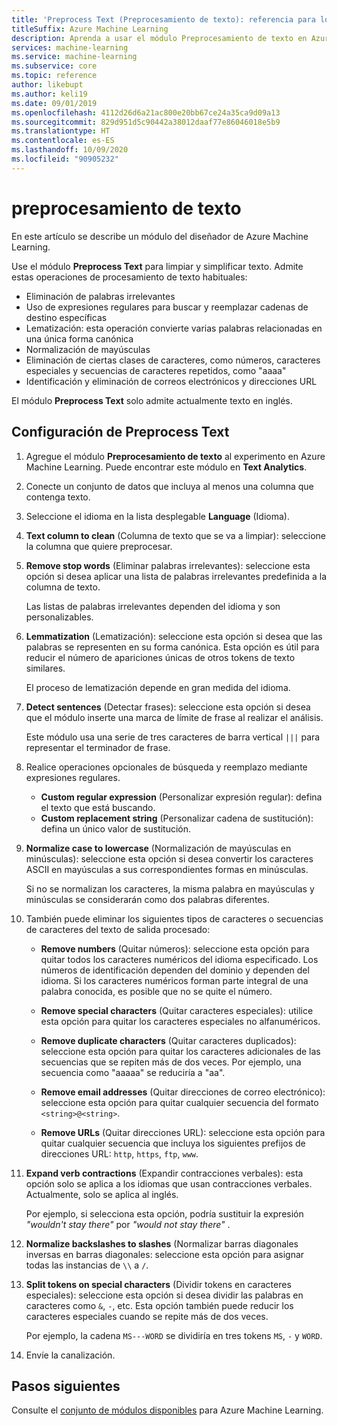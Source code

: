 ```yaml
---
title: 'Preprocess Text (Preprocesamiento de texto): referencia para los módulos'
titleSuffix: Azure Machine Learning
description: Aprenda a usar el módulo Preprocesamiento de texto en Azure Machine Learning para limpiar y simplificar texto.
services: machine-learning
ms.service: machine-learning
ms.subservice: core
ms.topic: reference
author: likebupt
ms.author: keli19
ms.date: 09/01/2019
ms.openlocfilehash: 4112d26d6a21ac800e20bb67ce24a35ca9d09a13
ms.sourcegitcommit: 829d951d5c90442a38012daaf77e86046018e5b9
ms.translationtype: HT
ms.contentlocale: es-ES
ms.lasthandoff: 10/09/2020
ms.locfileid: "90905232"
---
```

# <a name="preprocess-text"></a>preprocesamiento de texto

En este artículo se describe un módulo del diseñador de Azure Machine Learning.

Use el módulo **Preprocess Text** para limpiar y simplificar texto. Admite estas operaciones de procesamiento de texto habituales:

* Eliminación de palabras irrelevantes
* Uso de expresiones regulares para buscar y reemplazar cadenas de destino específicas
* Lematización: esta operación convierte varias palabras relacionadas en una única forma canónica
* Normalización de mayúsculas
* Eliminación de ciertas clases de caracteres, como números, caracteres especiales y secuencias de caracteres repetidos, como "aaaa"
* Identificación y eliminación de correos electrónicos y direcciones URL

El módulo **Preprocess Text** solo admite actualmente texto en inglés.

## <a name="configure-text-preprocessing"></a>Configuración de Preprocess Text  

1.  Agregue el módulo **Preprocesamiento de texto** al experimento en Azure Machine Learning. Puede encontrar este módulo en **Text Analytics**.

1. Conecte un conjunto de datos que incluya al menos una columna que contenga texto.

1. Seleccione el idioma en la lista desplegable **Language** (Idioma).

1. **Text column to clean** (Columna de texto que se va a limpiar): seleccione la columna que quiere preprocesar.

1. **Remove stop words** (Eliminar palabras irrelevantes): seleccione esta opción si desea aplicar una lista de palabras irrelevantes predefinida a la columna de texto. 

    Las listas de palabras irrelevantes dependen del idioma y son personalizables.

1. **Lemmatization** (Lematización): seleccione esta opción si desea que las palabras se representen en su forma canónica. Esta opción es útil para reducir el número de apariciones únicas de otros tokens de texto similares.

    El proceso de lematización depende en gran medida del idioma.

1. **Detect sentences** (Detectar frases): seleccione esta opción si desea que el módulo inserte una marca de límite de frase al realizar el análisis.

    Este módulo usa una serie de tres caracteres de barra vertical `|||` para representar el terminador de frase.

1. Realice operaciones opcionales de búsqueda y reemplazo mediante expresiones regulares.

    * **Custom regular expression** (Personalizar expresión regular): defina el texto que está buscando.
    * **Custom replacement string** (Personalizar cadena de sustitución): defina un único valor de sustitución.

1. **Normalize case to lowercase** (Normalización de mayúsculas en minúsculas): seleccione esta opción si desea convertir los caracteres ASCII en mayúsculas a sus correspondientes formas en minúsculas.

    Si no se normalizan los caracteres, la misma palabra en mayúsculas y minúsculas se considerarán como dos palabras diferentes.

1. También puede eliminar los siguientes tipos de caracteres o secuencias de caracteres del texto de salida procesado:

    * **Remove numbers** (Quitar números): seleccione esta opción para quitar todos los caracteres numéricos del idioma especificado. Los números de identificación dependen del dominio y dependen del idioma. Si los caracteres numéricos forman parte integral de una palabra conocida, es posible que no se quite el número.
    
    * **Remove special characters** (Quitar caracteres especiales): utilice esta opción para quitar los caracteres especiales no alfanuméricos.
    
    * **Remove duplicate characters** (Quitar caracteres duplicados): seleccione esta opción para quitar los caracteres adicionales de las secuencias que se repiten más de dos veces. Por ejemplo, una secuencia como "aaaaa" se reduciría a "aa".
    
    * **Remove email addresses** (Quitar direcciones de correo electrónico): seleccione esta opción para quitar cualquier secuencia del formato `<string>@<string>`.  
    * **Remove URLs** (Quitar direcciones URL): seleccione esta opción para quitar cualquier secuencia que incluya los siguientes prefijos de direcciones URL: `http`, `https`, `ftp`, `www`.
    
1. **Expand verb contractions** (Expandir contracciones verbales): esta opción solo se aplica a los idiomas que usan contracciones verbales. Actualmente, solo se aplica al inglés. 

    Por ejemplo, si selecciona esta opción, podría sustituir la expresión *"wouldn't stay there"* por *"would not stay there"* .

1. **Normalize backslashes to slashes** (Normalizar barras diagonales inversas en barras diagonales: seleccione esta opción para asignar todas las instancias de `\\` a `/`.

1. **Split tokens on special characters** (Dividir tokens en caracteres especiales): seleccione esta opción si desea dividir las palabras en caracteres como `&`, `-`, etc. Esta opción también puede reducir los caracteres especiales cuando se repite más de dos veces. 

    Por ejemplo, la cadena `MS---WORD` se dividiría en tres tokens `MS`, `-` y `WORD`.

1. Envíe la canalización.

## <a name="next-steps"></a>Pasos siguientes

Consulte el [conjunto de módulos disponibles](module-reference.md) para Azure Machine Learning. 